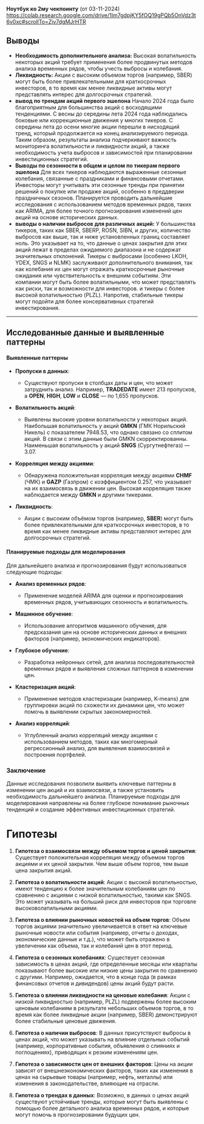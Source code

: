 **Ноутбук ко 2му чекпоинту**
(от 03-11-2024) https://colab.research.google.com/drive/1Im7gdpjKY5fOQ19gPQb5OnVdz3t6v0xc#scrollTo=Zjv7dgMJrHTR

## Выводы

- **Необходимость дополнительного анализа:** Высокая волатильность некоторых акций требует применения более продвинутых методов анализа временных рядов, чтобы учесть выбросы и колебания.
- **Ликвидность:** Акции с высоким объемом торгов (например, SBER) могут быть более привлекательными для краткосрочных инвесторов, в то время как менее ликвидные активы могут представлять интерес для долгосрочных стратегий.
- **вывод по трендам акций первого эшелона**
Начало 2024 года было благоприятным для большинства акций с восходящими тенденциями.
С весны до середины лета 2024 года наблюдались боковые или коррекционные движения у многих тикеров.
С середины лета до осени многие акции перешли в нисходящий тренд, который продолжается на конец анализируемого периода.
Таким образом, результаты анализа подчеркивают важность мониторинга волатильности и ликвидности акций, а также необходимость учета выбросов и зависимостей при планировании инвестиционных стратегий.
- **Выводы по сезонности в общем и целом по тикерам первого эшелона**
Для всех тикеров наблюдаются выраженные сезонные колебания, связанные с праздниками и финансовыми отчетами.
Инвесторы могут учитывать эти сезонные тренды при принятии решений о покупке или продаже акций, особенно в преддверии праздничных сезонов.
Планируется проводить дальнейшие исследования с использованием методов временных рядов, таких как ARIMA, для более точного прогнозирования изменений цен акций на основе исторических данных.
- **выводы о наличии выбросов для различных акций:**
У большинства тикеров, таких как SBER, SBERP, ROSN, SIBN, и других, количество выбросов как выше, так и ниже установленных границ составляет ноль. Это указывает на то, что данные о ценах закрытия для этих акций лежат в пределах ожидаемого диапазона и не содержат значительных отклонений.
Тикеры с выбросами (особенно LKOH, YDEX, SNGS и NLMK) заслуживают дополнительного внимания, так как колебания их цен могут отражать краткосрочные рыночные ожидания или чувствительность к внешним событиям. Эти компании могут быть более волатильными, что может представлять как риски, так и возможности для инвесторов. и тикеры с более высокой волатильностью (PLZL). Напротив, стабильные тикеры могут подойти для более консервативных стратегий инвестирования.

---

## Исследованные данные и выявленные паттерны

#### Выявленные паттерны

- **Пропуски в данных**:
  - Существуют пропуски в столбцах даты и цен, что может затруднить анализ. Например, **TRADEDATE** имеет 213 пропусков, а **OPEN**, **HIGH**, **LOW** и **CLOSE** — по 1,655 пропусков.

- **Волатильность акций**:
  - Выявлены высокие уровни волатильности у некоторых акций. Наибольшая волатильность у акций **GMKN** (ГМК Норильский Никель) с показателем 7948.53, что однако связано со сплитом акций. В связи с этим данные были GMKN скорректированны. Наименьшая волатильность у акций **SNGS** (Сургутнефтегаз) — 3.07.

- **Корреляция между акциями**:
  - Обнаружена положительная корреляция между акциями **CHMF** (ЧМК) и **GAZP** (Газпром) с коэффициентом 0.257, что указывает на их взаимосвязь в движении цен. Высокая корреляция также наблюдается между **GMKN** и другими тикерами.

- **Ликвидность**:
  - Акции с высоким объёмом торгов (например, **SBER**) могут быть более привлекательными для краткосрочных инвесторов, в то время как менее ликвидные активы представляют интерес для долгосрочных стратегий.

#### Планируемые подходы для моделирования

Для дальнейшего анализа и прогнозирования будут использоваться следующие подходы:

- **Анализ временных рядов**:
  - Применение моделей ARIMA для оценки и прогнозирования временных рядов, учитывающих сезонность и волатильность.

- **Машинное обучение**:
  - Использование алгоритмов машинного обучения, для предсказания цен на основе исторических данных и внешних факторов (например, экономических индикаторов).

- **Глубокое обучение**:
  - Разработка нейронных сетей, для анализа последовательностей временных рядов и выявления сложных паттернов в изменении цен.

- **Кластеризация акций**:
  - Применение методов кластеризации (например, K-means) для группировки акций по схожести их динамики цен, что может помочь в выявлении скрытых закономерностей.

- **Анализ корреляций**:
  - Углубленный анализ корреляций между акциями с использованием методов, таких как многомерный регрессионный анализ, для выявления взаимосвязей и построения портфелей.

### Заключение

Данные исследования позволили выявить ключевые паттерны в изменении цен акций и их взаимосвязи, а также установить необходимость дальнейшего анализа. Планируемые подходы для моделирования направлены на более глубокое понимание рыночных тенденций и создание эффективных инвестиционных стратегий.


# Гипотезы

1. **Гипотеза о взаимосвязи между объемом торгов и ценой закрытия**: 
   Существует положительная корреляция между объемом торгов акциями и их ценой закрытия. Чем выше объем торгов, тем выше цена закрытия акций.

2. **Гипотеза о волатильности акций**: 
   Акции с высокой волатильностью, имеют тенденцию к более значительным колебаниям цен по сравнению с акциями с низкой волатильностью, такими как SNGS. Это может указывать на больший риск для инвесторов при торговле высоковолатильными акциями.

3. **Гипотеза о влиянии рыночных новостей на объем торгов**: 
   Объем торгов акциями значительно увеличивается в ответ на ключевые рыночные новости или события (например, отчеты о доходах, экономические данные и т.д.), что может быть отражено в увеличении как объема, так и колебаний цен в этот период.

4. **Гипотеза о сезонных колебаниях**: 
   Существует сезонная зависимость в ценах акций, где определенные месяцы или кварталы показывают более высокие или низкие цены закрытия по сравнению с другими. Например, ожидается, что в конце года (в рамках финансовых отчетов и дивидендов) цены акций будут расти.

5. **Гипотеза о влиянии ликвидности на ценовые колебания**: 
   Акции с низкой ликвидностью (например, PLZL) подвержены более высоким ценовым колебаниям в результате небольших объемов торгов, в то время как более ликвидные акции (например, SBER) демонстрируют более стабильные ценовые движения.

6. **Гипотеза о наличии выбросов**: 
   В данных присутствуют выбросы в ценах акций, что может указывать на влияние отдельных событий (например, корпоративные события, объявления о слияниях и поглощениях), приводящих к резким изменениям цен.

7. **Гипотеза о зависимости цен от внешних факторов**: 
   Цены на акции зависят от внешнеэкономических факторов, таких как изменения в ценах на сырьевые товары (например, нефть, металлы) или изменения в законодательстве, влияющие на отрасли.

8. **Гипотеза о трендах в данных**: 
   Возможно, в данных о ценах акций существуют устойчивые тренды, которые могут быть выявлены с помощью более детального анализа временных рядов, и которые могут помочь в прогнозировании будущих цен.
